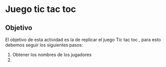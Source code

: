 # Juego tic tac toc
## Objetivo
El objetivo de esta actividad es la de replicar el juego Tic tac toc , para esto debemos seguir los siguientes pasos:
1. Obtener los nombres de los jugadores
2. 
